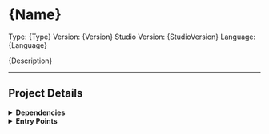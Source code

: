 # {Name}
Type: {Type}
Version: {Version}
Studio Version: {StudioVersion}
Language: {Language}

{Description}

<hr />

## Project Details
<details>
    <summary>
    <b>Dependencies</b>
    </summary>

{Dependencies}

</details>
<details>
    <summary>
    <b>Entry Points</b>
    </summary>

{EntryPoints}

</details>